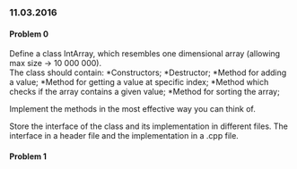 ### 11.03.2016

#### Problem 0

Define a class IntArray, which resembles one dimensional array (allowing max size -> 10 000 000).  
The class should contain: 
*Constructors; 
*Destructor;
*Method for adding a value; 
*Method for getting a value at specific index; 
*Method which checks if the array contains a given value;
*Method for sorting the array;

Implement the methods in the most effective way you can think of.

Store the interface of the class and its implementation in different files. The interface in a header file and the implementation in a .cpp file. 

#### Problem 1
